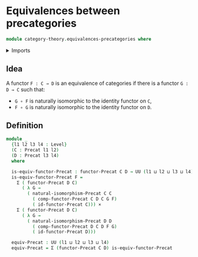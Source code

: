 # Equivalences between precategories

```agda
module category-theory.equivalences-precategories where
```

<details><summary>Imports</summary>

```agda
open import category-theory.functors-precategories
open import category-theory.natural-isomorphisms-precategories
open import category-theory.precategories

open import foundation.cartesian-product-types
open import foundation.dependent-pair-types
open import foundation.universe-levels
```

</details>

## Idea

A functor `F : C → D` is an equivalence of categories if there is a functor
`G : D → C` such that:

- `G ∘ F` is naturally isomorphic to the identity functor on `C`,
- `F ∘ G` is naturally isomorphic to the identity functor on `D`.

## Definition

```agda
module _
  {l1 l2 l3 l4 : Level}
  (C : Precat l1 l2)
  (D : Precat l3 l4)
  where

  is-equiv-functor-Precat : functor-Precat C D → UU (l1 ⊔ l2 ⊔ l3 ⊔ l4)
  is-equiv-functor-Precat F =
    Σ ( functor-Precat D C)
      ( λ G →
        ( natural-isomorphism-Precat C C
          ( comp-functor-Precat C D C G F)
          ( id-functor-Precat C))) ×
    Σ ( functor-Precat D C)
      ( λ G →
        ( natural-isomorphism-Precat D D
          ( comp-functor-Precat D C D F G)
          ( id-functor-Precat D)))

  equiv-Precat : UU (l1 ⊔ l2 ⊔ l3 ⊔ l4)
  equiv-Precat = Σ (functor-Precat C D) is-equiv-functor-Precat
```
